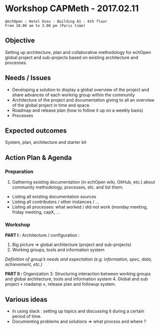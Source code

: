# Workshop CAPMeth - 2017.02.11
	@echOpen : Hotel Dieu - Building A1 - 6th floor
	From 10.00 am to 3.00 pm (Paris time)

## Objective
Setting up architecture, plan and collaborative methodology for echOpen global project and sub-projects based on existing architecture and processes. 

## Needs / Issues 
- Developing a solution to display a global overview of the project and share advances of each working group within the community
- Architecture of the project and documentation giving to all an overview of the global project in time and space. 
- Roadmap and release plan (how to follow it up on a weekly basis)
- Processes 

## Expected outcomes 
System, plan, architecture and starter kit 

## Action Plan & Agenda

### Preparation
1. Gathering existing documentation (in echOpen wiki, GitHub, etc.) about community methodology, processes, etc. and list them:

* Listing all existing documentation sources
* Listing all contributors / other instances / ...
* Listing all processes: what worked / did not work (monday meeting, friday meeting, capX, ...

### Workshop 


**PART I :** Architecture / configuration : 

1. Big picture => global architecture (project and sub-projects)
2. Working groups, tools and information system



*Définition of group’s needs and expectation (e.g. information, spec, data, achievement, etc.)*

**PART II :** Organization
3. Structuring interaction between working groups and global architecture, tools and information system
4. Global and sub project « roadamp », release plan and followup system. 


## Various ideas 

- In using slack : setting up topics and discussing it during a certain period of time. 
- Documenting problems and solutions => what process and where ? 
